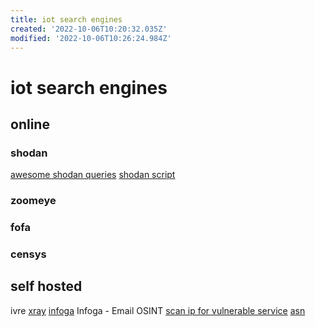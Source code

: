```yaml
---
title: iot search engines
created: '2022-10-06T10:20:32.035Z'
modified: '2022-10-06T10:26:24.984Z'
---
```


# iot search engines

## online
### shodan
[awesome shodan queries](https://github.com/jakejarvis/awesome-shodan-queries)
[shodan script](https://github.com/random-robbie/My-Shodan-Scripts)
### zoomeye
### fofa
### censys

## self hosted
ivre
[xray](https://github.com/evilsocket/xray)
[infoga](https://github.com/m4ll0k/Infoga) Infoga - Email OSINT
[scan ip for vulnerable service](https://github.com/s0md3v/Silver)
[asn](https://github.com/nitefood/asn)
